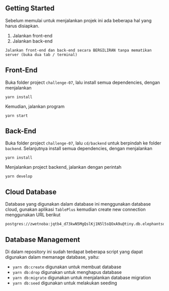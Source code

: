 ## Getting Started

Sebelum memulai untuk menjalankan projek ini ada beberapa hal yang harus disiapkan.
1. Jalankan front-end
2. Jalankan back-end

`Jalankan front-end dan back-end secara BERGILIRAN tanpa mematikan server (buka dua tab / terminal)`

## Front-End

Buka folder project `challenge-07`, lalu install semua dependencies, dengan menjalankan
```
yarn install
```

Kemudian, jalankan program
```
yarn start
```

## Back-End
Buka folder project `challenge-07`, lalu `cd/backend` untuk berpindah ke folder `backend`. Selanjutnya install semua dependencies, dengan menjalankan
```
yarn install
```
Menjalankan project backend, jalankan dengan perintah
```
yarn develop
```

## Cloud Database
Database yang digunakan dalam database ini menggunakan database cloud, gunakan aplikasi `TablePlus` kemudian create new connection menggunakan URL berikut
```
postgres://zwetnoba:jqtb4_d73kwN5MgQslKj1N5l5sQOxA9u@tiny.db.elephantsql.com/zwetnoba
```

## Database Management

Di dalam repository ini sudah terdapat beberapa script yang dapat digunakan dalam memanage database, yaitu:

- `yarn db:create` digunakan untuk membuat database
- `yarn db:drop` digunakan untuk menghapus database
- `yarn db:migrate` digunakan untuk menjalankan database migration
- `yarn db:seed` digunakan untuk melakukan seeding